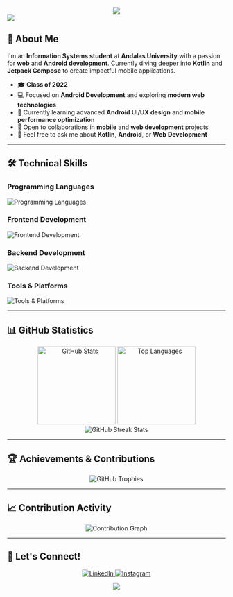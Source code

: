 <div align="center">
  <img src="https://readme-typing-svg.herokuapp.com?font=Fira+Code&color=cyan&size=25&center=true&vCenter=true&width=600&height=100&lines=Hi+there+👋,+I'm+Nabil+Rizki+Navisa;Information+Systems+Student;Android+Developer+%F0%9F%93%B1;Web+Enthusiast+%F0%9F%8C%90;Always+Learning!">
</div>

<img src="https://user-images.githubusercontent.com/73097560/115834477-dbab4500-a447-11eb-908a-139a6edaec5c.gif" />

## 💫 About Me

I'm an **Information Systems student** at **Andalas University** with a passion for **web** and **Android development**. Currently diving deeper into **Kotlin** and **Jetpack Compose** to create impactful mobile applications.

- 🎓 **Class of 2022**  
- 💻 Focused on **Android Development** and exploring **modern web technologies**  
- 🌱 Currently learning advanced **Android UI/UX design** and **mobile performance optimization**  
- 👯 Open to collaborations in **mobile** and **web development** projects  
- 💬 Feel free to ask me about **Kotlin**, **Android**, or **Web Development**  

---

## 🛠️ Technical Skills

### Programming Languages
<p>
  <img src="https://skillicons.dev/icons?i=kotlin,java,cpp,php,js" alt="Programming Languages" />
</p>

### Frontend Development
<p>
  <img src="https://skillicons.dev/icons?i=html,css,tailwind,react" alt="Frontend Development" />
</p>

### Backend Development
<p>
  <img src="https://skillicons.dev/icons?i=nodejs,express,firebase,mysql" alt="Backend Development" />
</p>

### Tools & Platforms
<p>
  <img src="https://skillicons.dev/icons?i=git,androidstudio,idea,figma,azure" alt="Tools & Platforms" />
</p>

---

## 📊 GitHub Statistics

<div align="center">
  <img height="180em" src="https://github-readme-stats-eight-theta.vercel.app/api?username=nabilrn&show_icons=true&theme=algolia&include_all_commits=true&count_private=true" alt="GitHub Stats"/>
  <img height="180em" src="https://github-readme-stats-eight-theta.vercel.app/api/top-langs/?username=nabilrn&layout=compact&langs_count=8&theme=algolia" alt="Top Languages"/>
</div>

<div align="center">
  <img src="https://github-readme-streak-stats.herokuapp.com/?user=nabilrn&theme=algolia" alt="GitHub Streak Stats"/>
</div>

---

## 🏆 Achievements & Contributions

<div align="center">
  <img src="https://github-profile-trophy.vercel.app/?username=nabilrn&theme=algolia&column=7" alt="GitHub Trophies"/>
</div>

---

## 📈 Contribution Activity
<div align="center">
  <img src="https://github-readme-activity-graph.vercel.app/graph?username=nabilrn&theme=react-dark" alt="Contribution Graph"/>
</div>

---

## 🤝 Let's Connect!
<p align="center">
  <a href="https://linkedin.com/in/nabilrizkinavisa2004" target="_blank">
    <img src="https://img.shields.io/badge/LinkedIn-0077B5?style=for-the-badge&logo=linkedin&logoColor=white" alt="LinkedIn"/>
  </a>
  <a href="https://instagram.com/nabilrizkinavisa" target="_blank">
    <img src="https://img.shields.io/badge/Instagram-E4405F?style=for-the-badge&logo=instagram&logoColor=white" alt="Instagram"/>
  </a>
</p>

<div align="center">
  <img src="https://readme-typing-svg.herokuapp.com/?font=Righteous&size=25&center=true&vCenter=true&width=500&height=70&duration=4000&lines=Thanks+for+stopping+by!+✌️;Feel+free+to+reach+out+to+me!">
</div>

